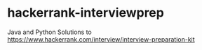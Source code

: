 # hackerrank-interviewprep

Java and Python Solutions to  
https://www.hackerrank.com/interview/interview-preparation-kit  


